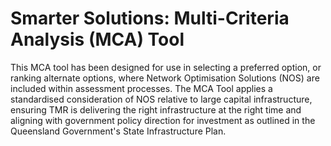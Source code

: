 # Smarter Solutions: Multi-Criteria Analysis (MCA) Tool
This MCA tool has been designed for use in selecting a preferred option, or ranking alternate options, where Network Optimisation Solutions (NOS) are included within assessment processes. The MCA Tool applies a standardised consideration of NOS relative to large capital infrastructure, ensuring TMR is delivering the right infrastructure at the right time and aligning with government policy direction for investment as outlined in the Queensland Government's State Infrastructure Plan.
